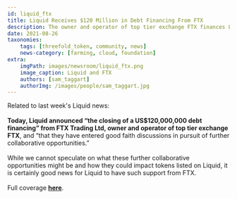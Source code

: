```yaml
---
id: liquid_ftx
title: Liquid Receives $120 Million in Debt Financing From FTX
description: The owner and operator of top tier exchange FTX finances Liquid and enters discussions around further collaboration.
date: 2021-08-26
taxonomies: 
    tags: [threefold_token, community, news]
    news-category: [farming, cloud, foundation]
extra:
    imgPath: images/newsroom/liquid_ftx.png
    image_caption: Liquid and FTX
    authors: [sam_taggart]
    authorImg: /images/people/sam_taggart.jpg
---
```


Related to last week's Liquid news:
<br/>
<br/>
**Today, Liquid announced “the closing of a US$120,000,000 debt financing” from FTX Trading Ltd, owner and operator of top tier exchange FTX**, and “that they have entered good faith discussions in pursuit of further collaborative opportunities.”
<br/>
<br/>
While we cannot speculate on what these further collaborative opportunities might be and how they could impact tokens listed on Liquid, it is certainly good news for Liquid to have such support from FTX.
<br/>
<br/>
Full coverage **[here](https://forum.threefold.io/t/liquid-exchange-receives-120-000-000-in-debt-financing-from-top-tier-ftx/1159)**.